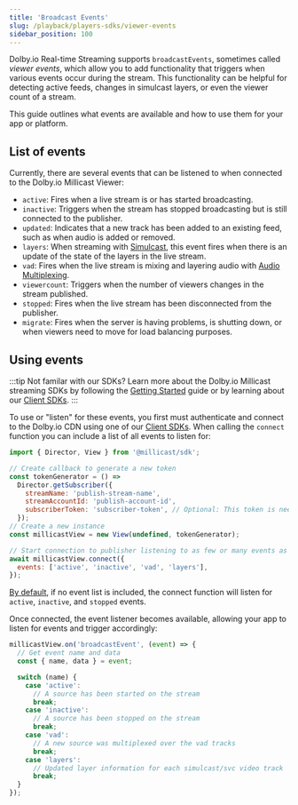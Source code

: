 ```yaml
---
title: 'Broadcast Events'
slug: /playback/players-sdks/viewer-events
sidebar_position: 100
---
```


Dolby.io Real-time Streaming supports `broadcastEvents`, sometimes called _viewer events_, which allow you to add functionality that triggers when various events occur during the stream. This functionality can be helpful for detecting active feeds, changes in simulcast layers, or even the viewer count of a stream.

This guide outlines what events are available and how to use them for your app or platform.

## List of events

Currently, there are several events that can be listened to when connected to the Dolby.io Millicast Viewer:

- `active`: Fires when a live stream is or has started broadcasting.
- `inactive`: Triggers when the stream has stopped broadcasting but is still connected to the publisher.
- `updated`: Indicates that a new track has been added to an existing feed, such as when audio is added or removed.
- `layers`: When streaming with [Simulcast](/millicast/distribution/using-webrtc-simulcast), this event fires when there is an update of the state of the layers in the live stream.
- `vad`: Fires when the live stream is mixing and layering audio with [Audio Multiplexing](/millicast/playback/audio-multiplexing.md).
- `viewercount`: Triggers when the number of viewers changes in the stream published.
- `stopped`: Fires when the live stream has been disconnected from the publisher.
- `migrate`: Fires when the server is having problems, is shutting down, or when viewers need to move for load balancing purposes.

## Using events

:::tip Not familar with our SDKs?
Learn more about the Dolby.io Millicast streaming SDKs by following the [Getting Started](/millicast/getting-started/creating-real-time-streaming-web-app.mdx) guide or by learning about our [Client SDKs](/millicast/playback/players-sdks/index.mdx).
:::

To use or "listen" for these events, you first must authenticate and connect to the Dolby.io CDN using one of our [Client SDKs](/millicast/playback/players-sdks/index.mdx). When calling the `connect` function you can include a list of all events to listen for:

```javascript
import { Director, View } from '@millicast/sdk';

// Create callback to generate a new token
const tokenGenerator = () =>
  Director.getSubscriber({
    streamName: 'publish-stream-name',
    streamAccountId: 'publish-account-id',
    subscriberToken: 'subscriber-token', // Optional: This token is needed if you're subscribing to a secure stream.
  });
// Create a new instance
const millicastView = new View(undefined, tokenGenerator);

// Start connection to publisher listening to as few or many events as you need
await millicastView.connect({
  events: ['active', 'inactive', 'vad', 'layers'],
});
```

[By default](https://millicast.github.io/millicast-sdk/Signaling.html#event:broadcastEvent), if no event list is included, the connect function will listen for `active`, `inactive`, and `stopped` events.

Once connected, the event listener becomes available, allowing your app to listen for events and trigger accordingly:

```javascript
millicastView.on('broadcastEvent', (event) => {
  // Get event name and data
  const { name, data } = event;

  switch (name) {
    case 'active':
      // A source has been started on the stream
      break;
    case 'inactive':
      // A source has been stopped on the stream
      break;
    case 'vad':
      // A new source was multiplexed over the vad tracks
      break;
    case 'layers':
      // Updated layer information for each simulcast/svc video track
      break;
  }
});
```
